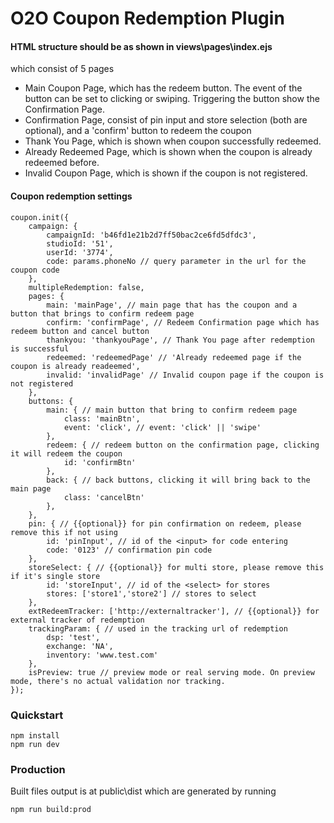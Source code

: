 # O2O Coupon Redemption Plugin

#### HTML structure should be as shown in views\pages\index.ejs

which consist of 5 pages
- Main Coupon Page, which has the redeem button. The event of the button can be set to clicking or swiping. Triggering the button show the Confirmation Page.
- Confirmation Page, consist of pin input and store selection (both are optional), and a 'confirm' button to redeem the coupon
- Thank You Page, which is shown when coupon successfully redeemed.
- Already Redeemed Page, which is shown when the coupon is already redeemed before.
- Invalid Coupon Page, which is shown if the coupon is not registered.


#### Coupon redemption settings
```
coupon.init({
    campaign: {
        campaignId: 'b46fd1e21b2d7ff50bac2ce6fd5dfdc3',
        studioId: '51',
        userId: '3774',
        code: params.phoneNo // query parameter in the url for the coupon code
    },
    multipleRedemption: false,
    pages: {
        main: 'mainPage', // main page that has the coupon and a button that brings to confirm redeem page
        confirm: 'confirmPage', // Redeem Confirmation page which has redeem button and cancel button
        thankyou: 'thankyouPage', // Thank You page after redemption is successful
        redeemed: 'redeemedPage' // 'Already redeemed page if the coupon is already readeemed',
        invalid: 'invalidPage' // Invalid coupon page if the coupon is not registered
    },
    buttons: {
        main: { // main button that bring to confirm redeem page
            class: 'mainBtn',
            event: 'click', // event: 'click' || 'swipe'
        },
        redeem: { // redeem button on the confirmation page, clicking it will redeem the coupon
            id: 'confirmBtn'
        },
        back: { // back buttons, clicking it will bring back to the main page
            class: 'cancelBtn'
        },
    },
    pin: { // {{optional}} for pin confirmation on redeem, please remove this if not using
    	id: 'pinInput', // id of the <input> for code entering
    	code: '0123' // confirmation pin code
    },
    storeSelect: { // {{optional}} for multi store, please remove this if it's single store
    	id: 'storeInput', // id of the <select> for stores
        stores: ['store1','store2'] // stores to select
    },
    extRedeemTracker: ['http://externaltracker'], // {{optional}} for external tracker of redemption
    trackingParam: { // used in the tracking url of redemption
    	dsp: 'test',
    	exchange: 'NA',
    	inventory: 'www.test.com'
    },
    isPreview: true // preview mode or real serving mode. On preview mode, there's no actual validation nor tracking.
});
```

### Quickstart
```
npm install
npm run dev
```

### Production
Built files output is at public\dist which are generated by running 

`npm run build:prod`
